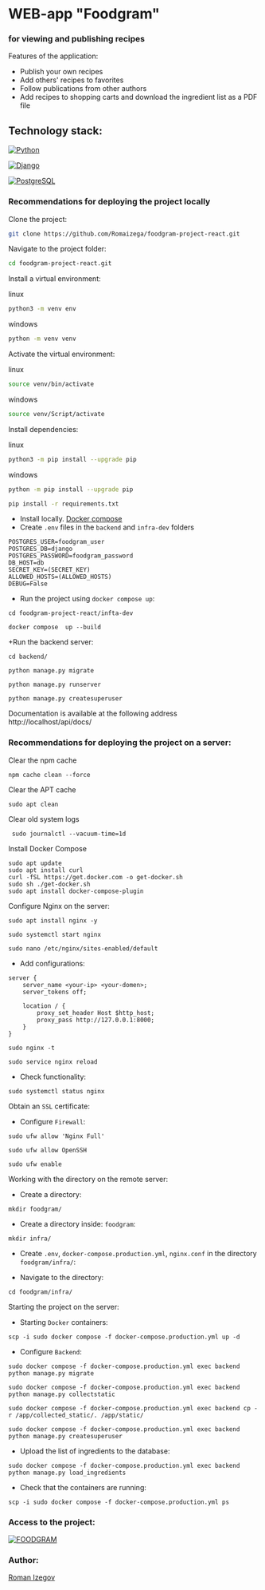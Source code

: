 # WEB-app "Foodgram"
### for viewing and publishing recipes

Features of the application:

- Publish your own recipes  
- Add others' recipes to favorites  
- Follow publications from other authors  
- Add recipes to shopping carts and download the ingredient list as a PDF file  

## Technology stack:
 [![Python](https://img.shields.io/badge/-Python-464646?style=flat&logo=Python&logoColor=e8b600&color=065535)](https://docs.python.org/release/3.9.10)

 [![Django](https://img.shields.io/badge/-Django-464646?style=flat&logo=Django&logoColor=56C0C0&color=065535 )](https://www.djangoproject.com/)

 [![PostgreSQL](https://img.shields.io/badge/-PostgreSQL-464646?style=flat&logo=PostgreSQL&logoColor=56C0C0&color=3d85c6)](https://www.postgresql.org/)


### Recommendations for deploying the project locally

Clone the project:

```bash
git clone https://github.com/Romaizega/foodgram-project-react.git
```

Navigate to the project folder:

```bash
cd foodgram-project-react.git
```

Install a virtual environment:

linux
```bash
python3 -m venv env
```
windows
```bash
python -m venv venv
```
Activate the virtual environment:

linux
```bash
source venv/bin/activate
```
windows
```bash
source venv/Script/activate
```
Install dependencies:

linux
```bash
python3 -m pip install --upgrade pip
```
windows
```bash
python -m pip install --upgrade pip
```
```bash
pip install -r requirements.txt
```

+ Install locally. [Docker compose](https://www.docker.com/)
+ Create `.env` files in the `backend` and `infra-dev` folders
```
POSTGRES_USER=foodgram_user
POSTGRES_DB=django
POSTGRES_PASSWORD=foodgram_password
DB_HOST=db
SECRET_KEY=(SECRET_KEY)
ALLOWED_HOSTS=(ALLOWED_HOSTS)
DEBUG=False
```
+ Run the project using `docker compose up`:
```shell script
cd foodgram-project-react/infta-dev
```

```shell script
docker compose  up --build
```


+Run the backend server:
```shell script
cd backend/
```
```shell script
python manage.py migrate
```
```shell script
python manage.py runserver
```
```shell script
python manage.py createsuperuser
```
Documentation is available at the following address http://localhost/api/docs/ 


### Recommendations for deploying the project on a server:

Clear the npm cache
```shell script
npm cache clean --force
```
Clear the APT cache
```shell script
sudo apt clean
```
Clear old system logs
```shell script
 sudo journalctl --vacuum-time=1d
```
Install Docker Compose 
```shell script
sudo apt update
sudo apt install curl
curl -fSL https://get.docker.com -o get-docker.sh
sudo sh ./get-docker.sh
sudo apt install docker-compose-plugin
```
Configure Nginx on the server:
```shell script
sudo apt install nginx -y
```

```shell script
sudo systemctl start nginx
```

```shell script
sudo nano /etc/nginx/sites-enabled/default
```

+ Add configurations:
```
server {
    server_name <your-ip> <your-domen>;
    server_tokens off;

    location / {
        proxy_set_header Host $http_host;
        proxy_pass http://127.0.0.1:8000;
    }
}
```
```shell script
sudo nginx -t
```

```shell script
sudo service nginx reload
```

+ Check functionality:
```shell script
sudo systemctl status nginx
```

Obtain an `SSL` certificate:
+ Configure `Firewall`:
```shell script
sudo ufw allow 'Nginx Full'
```

```shell script
sudo ufw allow OpenSSH
```

```shell script
sudo ufw enable
```
Working with the directory on the remote server:
+ Create a directory:
```shell script
mkdir foodgram/
```
+ Create a directory inside: `foodgram`:
```shell script
mkdir infra/
```

+ Create `.env`, `docker-compose.production.yml`, `nginx.conf` in the directory `foodgram/infra/`:


+ Navigate to the directory:
```shell script
cd foodgram/infra/
```
Starting the project on the server:
+ Starting `Docker` containers:
```shell script
scp -i sudo docker compose -f docker-compose.production.yml up -d
```
+ Configure `Backend`:
```shell script
sudo docker compose -f docker-compose.production.yml exec backend python manage.py migrate
```

```shell script
sudo docker compose -f docker-compose.production.yml exec backend python manage.py collectstatic
```

```shell script
sudo docker compose -f docker-compose.production.yml exec backend cp -r /app/collected_static/. /app/static/
```

```shell script
sudo docker compose -f docker-compose.production.yml exec backend python manage.py createsuperuser
```

+ Upload the list of ingredients to the database:
```shell script
sudo docker compose -f docker-compose.production.yml exec backend python manage.py load_ingredients
```

+ Check that the containers are running:
```shell script
scp -i sudo docker compose -f docker-compose.production.yml ps
```


### Access to the project:

[![FOODGRAM](https://img.shields.io/badge/-FOODGRAM-000000?style=flat&color=008080)](https://foodgramenjoy.ddns.net)



### Author:
[Roman Izegov](https://github.com/Romaizega)
